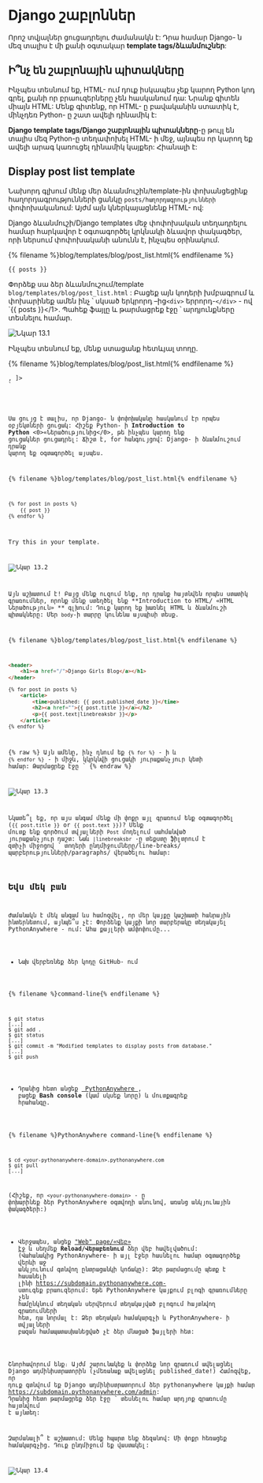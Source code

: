# Django շաբլոններ

Որոշ տվյալներ ցուցադրելու ժամանակն է: Դրա համար Django- ն մեզ տալիս է մի քանի օգտակար **template tags/ձևանմուշներ**:

## Ի՞նչ են շաբլոնային պիտակները

Ինչպես տեսնում եք, HTML- ում դուք իսկապես չեք կարող Python կոդ գրել, քանի որ բրաուզերները չեն հասկանում դա: Նրանք գիտեն միայն HTML: Մենք գիտենք, որ HTML- ը բավականին ստատիկ է, մինչդեռ Python- ը շատ ավելի դինամիկ է:

**Django template tags/Django շաբլոնային պիտակները**-ը թույլ են տալիս մեզ Python-ը տեղափոխել HTML- ի մեջ, այնպես որ կարող եք ավելի արագ կառուցել դինամիկ կայքեր: Հիանալի է:

## Display post list template

Նախորդ գլխում մենք մեր ձևանմուշին/template-ին փոխանցեցինք հաղորդագրությունների ցանկը `posts/հաղորդագրությունների ` փոփոխականում: Այժմ այն ​​կներկայացնենք HTML- ով:

Django ձևանմուշի/Django templates մեջ փոփոխական տեղադրելու համար հարկավոր է օգտագործել կրկնակի ձևավոր փակագծեր, որի ներսում փոփոխականի անունն է, ինչպես օրինակում.

{% filename %}blog/templates/blog/post_list.html{% endfilename %}

```html
{{ posts }}
```

Փորձեք սա ձեր ձևանմուշում/template `blog/templates/blog/post_list.html` : Բացեք այն կոդերի խմբագրում և փոխարինեք ամեն ինչ ՝ սկսած երկրորդ –ից`<div>` երրորդ-`</div>` </code> - ով `{{ posts }}</1>. Պահեք ֆայլը և թարմացրեք էջը ՝ արդյունքները տեսնելու համար.
</p>

<p><img src="images/step1.png" alt="Նկար 13.1" /></p>

<p>Ինչպես տեսնում եք, մենք ստացանք հետևյալ տողը.</p>

<p>{% filename %}blog/templates/blog/post_list.html{% endfilename %}</p>

<pre><code class="html"><QuerySet [<Post: My second post>, <Post: My first post>]>
`</pre> 

Սա ցույց է տալիս, որ Django- ն փոփոխականը հասկանում էր որպես օբյեկտների ցուցակ: Հիշեք Python- ի **Introduction to Python** <0>«Ներածությունից</0>, թե ինչպես կարող ենք ցուցակներ ցուցադրել: Ճիշտ է, for հանգույցով: Django- ի ձևանմուշում դրանք կարող եք օգտագործել այսպես.

{% filename %}blog/templates/blog/post_list.html{% endfilename %}

```html
{% for post in posts %}
    {{ post }}
{% endfor %}
```

Try this in your template.

![Նկար 13.2](images/step2.png)

Այն աշխատում է! Բայց մենք ուզում ենք, որ դրանք հայտնվեն որպես ստատիկ գրառումներ, որոնք մենք ստեղծել ենք **Introduction to HTML/ «HTML Ներածություն» ** գլխում: Դուք կարող եք խառնել HTML և ձևանմուշի պիտակները: Մեր `body`-ի տարրը կունենա այսպիսի տեսք.

{% filename %}blog/templates/blog/post_list.html{% endfilename %}

```html
<header>
    <h1><a href="/">Django Girls Blog</a></h1>
</header>

{% for post in posts %}
    <article>
        <time>published: {{ post.published_date }}</time>
        <h2><a href="">{{ post.title }}</a></h2>
        <p>{{ post.text|linebreaksbr }}</p>
    </article>
{% endfor %}
```

{% raw %} Այն ամենը, ինչ դնում եք `{% for %}` - ի և `{% endfor %}` - ի միջև, կկրկնվի ցուցակի յուրաքանչյուր կետի համար: Թարմացրեք էջը ՝ {% endraw %}

![Նկար 13.3](images/step3.png)

Նկատե՞լ եք, որ այս անգամ մենք մի փոքր այլ գրառում ենք օգտագործել (`{{ post.title }}` or `{{ post.text }}`)? Մենք մուտք ենք գործում տվյալների `Post` մոդելում սահմանված յուրաքանչյուր դաշտ: Նաև `|linebreaksbr` -ը տեքստը ֆիլտրում է զտիչի միջոցով ՝ տողերի ընդմիջումները/line-breaks/ պարբերությունների/paragraphs/ վերածելու համար:

## Եվս մեկ բան

Ժամանակն է մեկ անգամ ևս համոզվել, որ մեր կայքը կաշխատի հանրային ինտերնետում, այնպե՞ս չէ: Փորձենք կայքի նոր տարբերակը տեղակայել PythonAnywhere - ում: Ահա քայլերի ամփոփումը...

* Նախ վերբեռնեք ձեր կոդը GitHub- ում

{% filename %}command-line{% endfilename %}

    $ git status
    [...]
    $ git add .
    $ git status
    [...]
    $ git commit -m "Modified templates to display posts from database."
    [...]
    $ git push
    

* Դրանից հետո անցեք [ PythonAnywhere ](https://www.pythonanywhere.com/consoles/), բացեք **Bash console** (կամ սկսեք նորը) և մուտքագրեք հրահանգը.

{% filename %}PythonAnywhere command-line{% endfilename %}

    $ cd <your-pythonanywhere-domain>.pythonanywhere.com
    $ git pull
    [...]
    

(Հիշեք, որ `<your-pythonanywhere-domain>` - ը փոխարինեք ձեր PythonAnywhere օգտվողի անունով, առանց անկյունային փակագծերի:)

* Վերջապես, անցեք ["Web" page/«Վեբ» էջ](https://www.pythonanywhere.com/web_app_setup/) և սեղմեք **Reload/Վերաբեռնում** ձեր վեբ հավելվածում: (Վահանակից PythonAnywhere- ի այլ էջեր հասնելու համար օգտագործեք վերևի աջ անկյունում գտնվող ընտրացանկի կոճակը): Ձեր թարմացումը պետք է հասանելի լինի https://subdomain.pythonanywhere.com- ստուգեք բրաուզերում: Եթե ​​PythonAnywhere կայքում բլոգի գրառումները չեն համընկնում տեղական սերվերում տեղակայված բլոգում հայտնվող գրառումների հետ, դա նորմալ է: Ձեր տեղական համակարգչի և PythonAnywhere- ի տվյալների բազան համապատասխանեցված չէ ձեր մնացած ֆայլերի հետ:

Շնորհավորում ենք։ Այժմ շարունակեք և փորձեք նոր գրառում ավելացնել Django ադմինիստրատորին (չմեռանաք ավելացնել published_date!) Համոզվեք, որ դուք գտնվում եք Django ադմինիստրատորում ձեր pythonanywhere կայքի համար https://subdomain.pythonanywhere.com/admin: Դրանից հետո թարմացրեք ձեր էջը ՝ տեսնելու համար արդյոք գրառումը հայտնվում է այնտեղ:

Զարմանալի՞ է աշխատում: Մենք հպարտ ենք ձեզանով: Մի փոքր հեռացեք համակարգչից. Դուք ընդմիջում եք վաստակել:

![Նկար 13.4](images/donut.png)